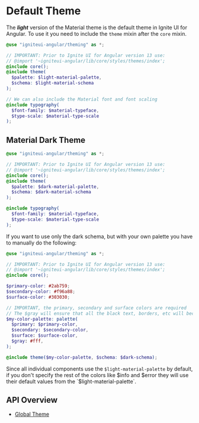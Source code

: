 # Default Theme

The _**light**_ version of the Material theme is the default theme in Ignite UI for Angular. To use it you need to include the `theme` mixin after the `core` mixin.

```scss
@use "igniteui-angular/theming" as *;

// IMPORTANT: Prior to Ignite UI for Angular version 13 use:
// @import '~igniteui-angular/lib/core/styles/themes/index';
@include core();
@include theme(
  $palette: $light-material-palette,
  $schema: $light-material-schema
);

// We can also include the Material font and font scaling
@include typography(
  $font-family: $material-typeface,
  $type-scale: $material-type-scale
);
```

## Material Dark Theme

```scss
@use "igniteui-angular/theming" as *;

// IMPORTANT: Prior to Ignite UI for Angular version 13 use:
// @import '~igniteui-angular/lib/core/styles/themes/index';
@include core();
@include theme(
  $palette: $dark-material-palette,
  $schema: $dark-material-schema
);

@include typography(
  $font-family: $material-typeface,
  $type-scale: $material-type-scale
);
```

If you want to use only the dark schema, but with your own palette you have to manually do the following:

```scss
@use "igniteui-angular/theming" as *;

// IMPORTANT: Prior to Ignite UI for Angular version 13 use:
// @import '~igniteui-angular/lib/core/styles/themes/index';
@include core();

$primary-color: #2ab759;
$secondary-color: #f96a88;
$surface-color: #303030;

// IMPORTANT, the primary, secondary and surface colors are required
// The $gray will ensure that all the black text, borders, etc will become a shade of white in order to be visible against a dark background
$my-color-palette: palette(
  $primary: $primary-color,
  $secondary: $secondary-color,
  $surface: $surface-color,
  $gray: #fff,
);

@include theme($my-color-palette, $schema: $dark-schema);
```

Since all individual components use the `$light-material-palette` by default, if you don't specify the rest of the colors like $info and $error they will use their default values from the `$light-material-palette`.

## API Overview

* [Global Theme]({environment:sassApiUrl}/index.html#mixin-theme)
